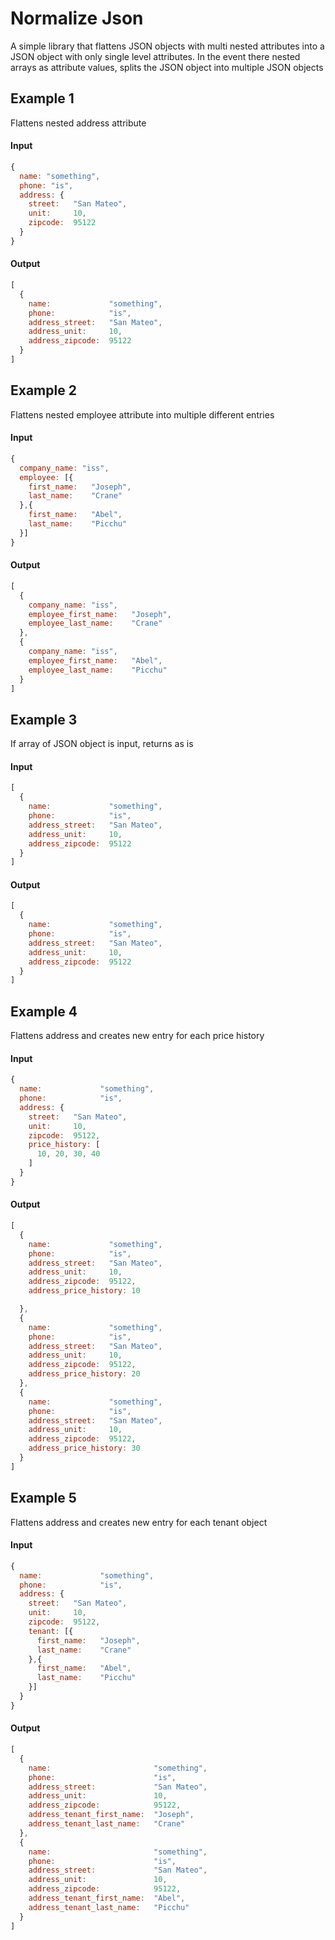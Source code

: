 # Normalize Json

A simple library that flattens JSON objects with multi nested attributes into a JSON object with only single level attributes.
In the event there nested arrays as attribute values, splits the JSON object into multiple JSON objects

## Example 1
Flattens nested address attribute

#### Input
```javascript
{
  name: "something",
  phone: "is",
  address: {
    street:   "San Mateo",
    unit:     10,
    zipcode:  95122
  }
}
```

#### Output
```javascript
[
  {
    name:             "something",
    phone:            "is",
    address_street:   "San Mateo",
    address_unit:     10,
    address_zipcode:  95122  
  }
]
```

## Example 2
Flattens nested employee attribute into multiple different entries

#### Input
```javascript
{
  company_name: "iss",
  employee: [{
    first_name:   "Joseph",
    last_name:    "Crane"
  },{
    first_name:   "Abel",
    last_name:    "Picchu"
  }]
}
```

#### Output
```javascript
[
  {
    company_name: "iss",
    employee_first_name:   "Joseph",
    employee_last_name:    "Crane"
  },
  {
    company_name: "iss",
    employee_first_name:   "Abel",
    employee_last_name:    "Picchu"
  }  
]
```

## Example 3
If array of JSON object is input, returns as is

#### Input
```javascript
[
  {
    name:             "something",
    phone:            "is",
    address_street:   "San Mateo",
    address_unit:     10,
    address_zipcode:  95122  
  }
]
```

#### Output
```javascript
[
  {
    name:             "something",
    phone:            "is",
    address_street:   "San Mateo",
    address_unit:     10,
    address_zipcode:  95122  
  }
]
```

## Example 4
Flattens address and creates new entry for each price history

#### Input
```javascript
{
  name:             "something",
  phone:            "is",
  address: {
    street:   "San Mateo",
    unit:     10,
    zipcode:  95122,
    price_history: [
      10, 20, 30, 40
    ]
  }
}
```

#### Output
```javascript
[
  {
    name:             "something",
    phone:            "is",
    address_street:   "San Mateo",
    address_unit:     10,
    address_zipcode:  95122,
    address_price_history: 10  

  },
  {
    name:             "something",
    phone:            "is",
    address_street:   "San Mateo",
    address_unit:     10,
    address_zipcode:  95122,
    address_price_history: 20
  },
  {
    name:             "something",
    phone:            "is",
    address_street:   "San Mateo",
    address_unit:     10,
    address_zipcode:  95122,
    address_price_history: 30
  }
]
```

## Example 5
Flattens address and creates new entry for each tenant object

#### Input
```javascript
{
  name:             "something",
  phone:            "is",
  address: {
    street:   "San Mateo",
    unit:     10,
    zipcode:  95122,
    tenant: [{
      first_name:   "Joseph",
      last_name:    "Crane"
    },{
      first_name:   "Abel",
      last_name:    "Picchu"    
    }]
  }
}
```

#### Output
```javascript
[
  {
    name:                       "something",
    phone:                      "is",
    address_street:             "San Mateo",
    address_unit:               10,
    address_zipcode:            95122,
    address_tenant_first_name:  "Joseph",
    address_tenant_last_name:   "Crane"
  },
  {
    name:                       "something",
    phone:                      "is",
    address_street:             "San Mateo",
    address_unit:               10,
    address_zipcode:            95122,
    address_tenant_first_name:  "Abel",
    address_tenant_last_name:   "Picchu"
  }
]
```